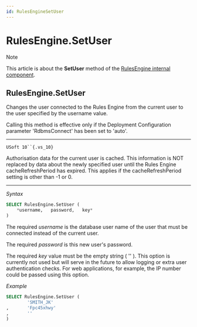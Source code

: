 ```yaml
---
id: RulesEngineSetUser
---
```


# RulesEngine.SetUser



> [!NOTE]
> This article is about the **SetUser** method of the [RulesEngine internal component](/docs/Extensions/RulesEngine%20internal%20component).

## **RulesEngine.SetUser**

Changes the user connected to the Rules Engine from the current user to the user specified by the username value.

Calling this method is effective only if the Deployment Configuration parameter 'RdbmsConnect' has been set to 'auto'.

----

`USoft 10``{.vs_10}`

Authorisation data for the current user is cached. This information is NOT replaced by data about the newly specified user until the Rules Engine cacheRefreshPeriod has expired. This applies if the cacheRefreshPeriod setting is other than -1 or 0.

----

*Syntax*

```sql
SELECT RulesEngine.SetUser (
    *username,   password,   key*
)
```

The required *username* is the database user name of the user that must be connected instead of the current user.

The required *password* is this new user's password.

The required *key* value must be the empty string ( '' ). This option is currently not used but will serve in the future to allow logging or extra user authentication checks. For web applications, for example, the IP number could be passed using this option.

*Example*

```sql
SELECT RulesEngine.SetUser (
        'SMITH_JK'
,       'Fpc45xhwy'
,       ''
)
```

 